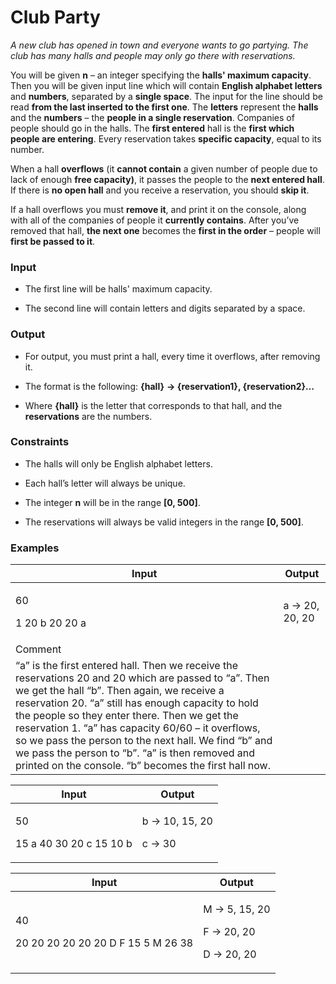 #  Club Party

*A new club has opened in town and everyone wants to go partying. The
club has many halls and people may only go there with reservations.*

You will be given **n** – an integer specifying the **halls' maximum
capacity**. Then you will be given input line which will contain
**English alphabet letters** and **numbers**, separated by a **single
space**. The input for the line should be read **from the last inserted
to the first one**. The **letters** represent the **halls** and the
**numbers** – the **people in a single reservation**. Companies of
people should go in the halls. The **first entered** hall is the **first
which people are entering**. Every reservation takes **specific
capacity**, equal to its number.

When a hall **overflows** (it **cannot contain** a given number of
people due to lack of enough **free capacity)**, it passes the people to
the **next entered hall**. If there is **no open hall** and you receive
a reservation, you should **skip it**.

If a hall overflows you must **remove it**, and print it on the console,
along with all of the companies of people it **currently contains**.
After you’ve removed that hall, **the next one** becomes the **first in
the order** – people will **first be passed to it**.

### Input

  - The first line will be halls' maximum capacity.

  - The second line will contain letters and digits separated by a
    space.

### Output

  - For output, you must print a hall, every time it overflows, after
    removing it.

  - The format is the following: **{hall}** **-\> {reservation1},
    {reservation2}…**

  - Where **{hall}** is the letter that corresponds to that hall, and
    the **reservations** are the numbers.

### Constraints

  - The halls will only be English alphabet letters.

  - Each hall’s letter will always be unique.

  - The integer **n** will be in the range **\[0, 500\]**.

  - The reservations will always be valid integers in the range **\[0,
    500\]**.

### Examples 

<table>
<thead>
<tr class="header">
<th>Input</th>
<th>Output</th>
</tr>
</thead>
<tbody>
<tr class="odd">
<td><p>60</p>
<p>1 20 b 20 20 a</p></td>
<td>a -&gt; 20, 20, 20</td>
</tr>
<tr class="even">
<td>Comment</td>
<td></td>
</tr>
<tr class="odd">
<td>“a” is the first entered hall. Then we receive the reservations 20 and 20 which are passed to “a”. Then we get the hall “b”. Then again, we receive a reservation 20. “a” still has enough capacity to hold the people so they enter there. Then we get the reservation 1. “a” has capacity 60/60 – it overflows, so we pass the person to the next hall. We find “b” and we pass the person to “b”. “a” is then removed and printed on the console. “b” becomes the first hall now.</td>
<td></td>
</tr>
</tbody>
</table>

<table>
<thead>
<tr class="header">
<th>Input</th>
<th>Output</th>
</tr>
</thead>
<tbody>
<tr class="odd">
<td><p>50</p>
<p>15 a 40 30 20 c 15 10 b</p></td>
<td><p>b -&gt; 10, 15, 20</p>
<p>c -&gt; 30</p></td>
</tr>
</tbody>
</table>

<table>
<thead>
<tr class="header">
<th>Input</th>
<th>Output</th>
</tr>
</thead>
<tbody>
<tr class="odd">
<td><p>40</p>
<p>20 20 20 20 20 20 D F 15 5 M 26 38</p></td>
<td><p>M -&gt; 5, 15, 20</p>
<p>F -&gt; 20, 20</p>
<p>D -&gt; 20, 20</p></td>
</tr>
</tbody>
</table>
